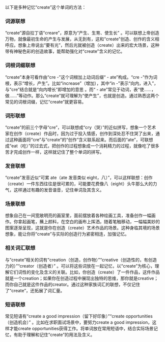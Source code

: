 以下是多种记忆“create”这个单词的方法：

### 词源联想
“create”源自拉丁语“creare”，原意为“产生、生育、使生长” 。可以联想上帝创造万物，就像最初生命的产生与发展，从无到有，这和“create”创造、创作的含义相呼应。想象上帝说出“要有光”，然后光就被创造（create）出来的宏大场景，这种带有神秘色彩的创造故事，能帮助强化对“create”含义的记忆。

### 词根词缀联想
“create”本身可看作由“cre -”这个词根加上动词后缀“ - ate”构成。“cre -”作为词根，表示“增长，产生”。比如“increase”（增加），其中“in -”表示“向内，进入”，与“cre”结合就是“向内增长”即增加的意思 。而“ - ate”常见于动词，表“使……，做……”等动作。那么“create”就可理解为“使产生”，也就是创造。通过熟悉这两个常见的词根词缀，记忆“create”就更容易。

### 词形联想
“create”的前三个字母“cre”，可以联想成“cry（哭）”的近似拼写，想象一个艺术家在创作（create）作品时，因为过于投入情感，创作到深处忍不住哭了出来，通过这种画面将“cre”与“create”的“创作”含义联系起来。而后面的“ate”，可联想成“eat（吃）”的过去式，把创作的过程想象成一个消耗精力的过程，就像吃了很多苦才完成创作一样，这样就记住了整个单词的拼写。

### 发音联想
“create”发音近似“可累 ate（ate 发音类似 eight，八）”，可以这样联想：创作（create）一件东西往往是很可累的，可能要花费像八（eight）头牛那么大的力气，这样通过有趣的发音谐音，记住单词及其含义。

### 场景联想
想象自己在一间宽敞明亮的画室里，面前摆放着各种绘画工具，准备创作一幅画作。你拿起画笔，蘸上颜料，在空白的画布上挥洒，随着笔触移动，一幅幅美妙的图案逐渐呈现，这就是你在创造（create）艺术作品的场景。这种身临其境的场景想象，能让你将“create”与实际的创造行为紧密相连，加强记忆。

### 相关词汇联想
与“create”相关的词有“creation（创造，创作物）”“creative（创造性的，有创造力的）”“creator（创造者）” 。可以将这些词放在一起记忆，以“create”为核心，理解它们词性的变化及含义的关联。比如，你创造（create）了一件作品，这件作品就是一个creation；如果你在创造过程中展现出独特的思维，那你就是creative；而你自己就是这件作品的creator。通过这种家族词汇的联想，不仅记住了“create”，还拓展了词汇量。

### 短语联想
常见短语有“create a good impression（留下好印象）”“create opportunities（创造机会）” 。比如在求职面试场景中，要努力create a good impression，这样才能create opportunities获得工作。将单词放在常用短语中，结合实际场景记忆，有助于理解和记住“create”的用法及含义。 